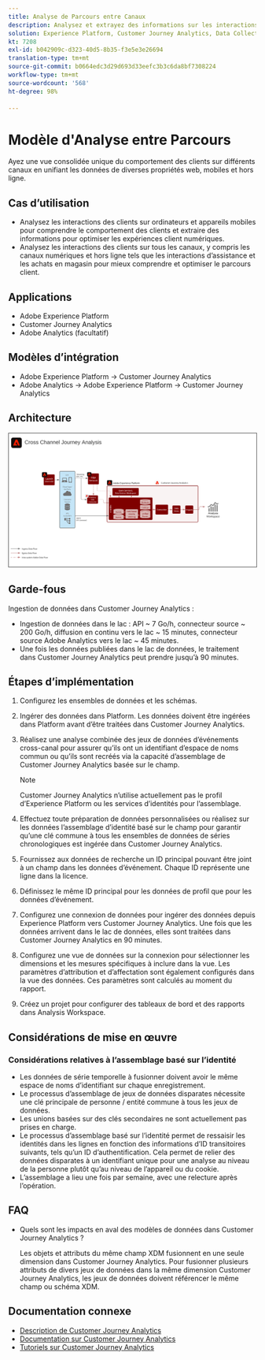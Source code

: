 ```yaml
---
title: Analyse de Parcours entre Canaux
description: Analysez et extrayez des informations sur les interactions client tout au long du parcours client.
solution: Experience Platform, Customer Journey Analytics, Data Collection
kt: 7208
exl-id: b042909c-d323-40d5-8b35-f3e5e3e26694
translation-type: tm+mt
source-git-commit: b0664edc3d29d693d33eefc3b3c6da8bf7308224
workflow-type: tm+mt
source-wordcount: '568'
ht-degree: 98%

---
```


# Modèle d&#39;Analyse entre Parcours

Ayez une vue consolidée unique du comportement des clients sur différents canaux en unifiant les données de diverses propriétés web, mobiles et hors ligne.

## Cas d’utilisation

* Analysez les interactions des clients sur ordinateurs et appareils mobiles pour comprendre le comportement des clients et extraire des informations pour optimiser les expériences client numériques.
* Analysez les interactions des clients sur tous les canaux, y compris les canaux numériques et hors ligne tels que les interactions d’assistance et les achats en magasin pour mieux comprendre et optimiser le parcours client. 

## Applications

* Adobe Experience Platform
* Customer Journey Analytics
* Adobe Analytics (facultatif)

## Modèles d’intégration

* Adobe Experience Platform → Customer Journey Analytics
* Adobe Analytics → Adobe Experience Platform → Customer Journey Analytics

## Architecture

<img src="assets/CJA.svg" alt="Architecture de référence pour le plan directeur de Customer Journey Analytics" style="border:1px solid #4a4a4a" />

## Garde-fous

Ingestion de données dans Customer Journey Analytics :

* Ingestion de données dans le lac : API ~ 7 Go/h, connecteur source ~ 200 Go/h, diffusion en continu vers le lac ~ 15 minutes, connecteur source Adobe Analytics vers le lac ~ 45 minutes.
* Une fois les données publiées dans le lac de données, le traitement dans Customer Journey Analytics peut prendre jusqu’à 90 minutes.

## Étapes d’implémentation

1. Configurez les ensembles de données et les schémas.
1. Ingérer des données dans Platform.
Les données doivent être ingérées dans Platform avant d’être traitées dans Customer Journey Analytics.
1. Réalisez une analyse combinée des jeux de données d’événements cross-canal pour assurer qu’ils ont un identifiant d’espace de noms commun ou qu’ils sont recréés via la capacité d’assemblage de Customer Journey Analytics basée sur le champ. 

   >[!NOTE]
   >
   >Customer Journey Analytics n’utilise actuellement pas le profil d’Experience Platform ou les services d’identités pour l’assemblage.

1. Effectuez toute préparation de données personnalisées ou réalisez sur les données l’assemblage d’identité basé sur le champ pour garantir qu’une clé commune à tous les ensembles de données de séries chronologiques est ingérée dans Customer Journey Analytics.
1. Fournissez aux données de recherche un ID principal pouvant être joint à un champ dans les données d’événement. Chaque ID représente une ligne dans la licence.
1. Définissez le même ID principal pour les données de profil que pour les données d’événement.
1. Configurez une connexion de données pour ingérer des données depuis Experience Platform vers Customer Journey Analytics. Une fois que les données arrivent dans le lac de données, elles sont traitées dans Customer Journey Analytics en 90 minutes.
1. Configurez une vue de données sur la connexion pour sélectionner les dimensions et les mesures spécifiques à inclure dans la vue. Les paramètres d’attribution et d’affectation sont également configurés dans la vue des données. Ces paramètres sont calculés au moment du rapport.
1. Créez un projet pour configurer des tableaux de bord et des rapports dans Analysis Workspace.

## Considérations de mise en œuvre

### Considérations relatives à l’assemblage basé sur l’identité

* Les données de série temporelle à fusionner doivent avoir le même espace de noms d’identifiant sur chaque enregistrement.
* Le processus d’assemblage de jeux de données disparates nécessite une clé principale de personne / entité commune à tous les jeux de données.
* Les unions basées sur des clés secondaires ne sont actuellement pas prises en charge.
* Le processus d’assemblage basé sur l’identité permet de ressaisir les identités dans les lignes en fonction des informations d’ID transitoires suivants, tels qu’un ID d’authentification. Cela permet de relier des données disparates à un identifiant unique pour une analyse au niveau de la personne plutôt qu’au niveau de l’appareil ou du cookie.
* L’assemblage a lieu une fois par semaine, avec une relecture après l’opération.

## FAQ

* Quels sont les impacts en aval des modèles de données dans Customer Journey Analytics ?

   Les objets et attributs du même champ XDM fusionnent en une seule dimension dans Customer Journey Analytics. Pour fusionner plusieurs attributs de divers jeux de données dans la même dimension Customer Journey Analytics, les jeux de données doivent référencer le même champ ou schéma XDM.

## Documentation connexe

* [Description de Customer Journey Analytics](https://helpx.adobe.com/fr/legal/product-descriptions/customer-journey-analytics.html)
* [Documentation sur Customer Journey Analytics](https://experienceleague.adobe.com/docs/customer-journey-analytics.html?lang=fr)
* [Tutoriels sur Customer Journey Analytics](https://experienceleague.adobe.com/docs/customer-journey-analytics-learn/tutorials/overview.html?lang=fr)
